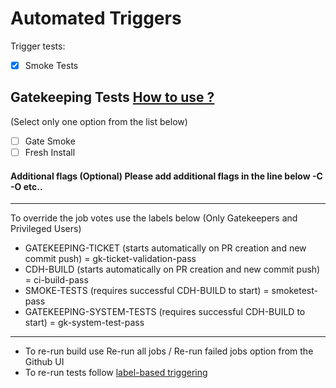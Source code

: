 <!--
 Licensed to Cloudera, Inc. under one
 or more contributor license agreements.  See the NOTICE file
 distributed with this work for additional information
 regarding copyright ownership.  Cloudera, Inc. licenses this file
 to you under the Apache License, Version 2.0 (the
 "License"); you may not use this file except in compliance
 with the License.  You may obtain a copy of the License at

     http://www.apache.org/licenses/LICENSE-2.0

 Unless required by applicable law or agreed to in writing, software
 distributed under the License is distributed on an "AS IS" BASIS,
 WITHOUT WARRANTIES OR CONDITIONS OF ANY KIND, either express or implied.
 See the License for the specific language governing permissions and
 limitations under the License.
-->

Automated Triggers
==============
Trigger tests:
- [x] Smoke Tests
## Gatekeeping Tests [How to use ?](https://cloudera.atlassian.net/wiki/spaces/ENG/pages/9945481342/Automated+gatekeeping#How-to-use-it.2)
(Select only one option from the list below)
- [ ] Gate Smoke
- [ ] Fresh Install
#### Additional flags (Optional) Please add additional flags in the line below -C -O etc..



------------------------------------------
To override the job votes use the labels below (Only Gatekeepers and Privileged Users)

* GATEKEEPING-TICKET        (starts automatically on PR creation and new commit push)  = gk-ticket-validation-pass
* CDH-BUILD                 (starts automatically on PR creation and new commit push)  = ci-build-pass
* SMOKE-TESTS               (requires successful CDH-BUILD to start)                   = smoketest-pass
* GATEKEEPING-SYSTEM-TESTS  (requires successful CDH-BUILD to start)                   = gk-system-test-pass
-----------
* To re-run build use Re-run all jobs / Re-run failed jobs option from the Github UI
* To re-run tests follow [label-based triggering](https://cloudera.atlassian.net/wiki/spaces/ENG/pages/10776412161)
